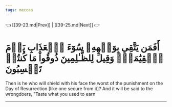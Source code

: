 ```yaml
---
tags: meccan
---
```


👈 [[39-23.md|Prev]] | [[39-25.md|Next]] 👉

# أَفَمَن يَتَّقِي بِوَجۡهِهِۦ سُوٓءَ ٱلۡعَذَابِ يَوۡمَ ٱلۡقِيَٰمَةِۚ وَقِيلَ لِلظَّـٰلِمِينَ ذُوقُواْ مَا كُنتُمۡ تَكۡسِبُونَ

Then is he who will shield with his face the worst of the punishment on the Day of Resurrection [like one secure from it]? And it will be said to the wrongdoers, "Taste what you used to earn

---

